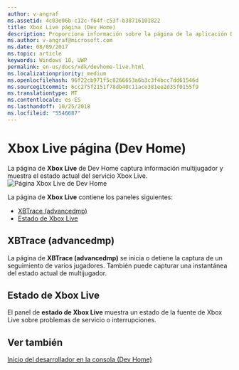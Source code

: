 ```yaml
---
author: v-angraf
ms.assetid: 4c03e06b-c12c-f64f-c53f-b38716101822
title: Xbox Live página (Dev Home)
description: Proporciona información sobre la página de la aplicación Dev Home Xbox Live para Xbox One.
ms.author: v-angraf@microsoft.com
ms.date: 08/09/2017
ms.topic: article
keywords: Windows 10, UWP
permalink: en-us/docs/xdk/devhome-live.html
ms.localizationpriority: medium
ms.openlocfilehash: 96f22cb971f5c8266653a6b3c3f4bcc7dd61546d
ms.sourcegitcommit: 6cc275f2151f78db40c11ace381ee2d35f0155f9
ms.translationtype: MT
ms.contentlocale: es-ES
ms.lasthandoff: 10/25/2018
ms.locfileid: "5546687"
---
```

# <a name="xbox-live-page-dev-home"></a>Xbox Live página (Dev Home)
   
  
La página de **Xbox Live** de Dev Home captura información multijugador y muestra el estado actual del servicio Xbox Live.   
 ![Página Xbox Live de Dev Home](images/devhome_live.png)   
  
La página de **Xbox Live** contiene los paneles siguientes:   
 
   *  [XBTrace (advancedmp)](#ID4EPB)  
   *  [Estado de Xbox Live](#ID4E3B)  

 
<a id="ID4EPB"></a>

   

## <a name="xbtrace-advancedmp"></a>XBTrace (advancedmp)  
   
  
La página de **XBTrace (advancedmp)** se inicia o detiene la captura de un seguimiento de varios jugadores. También puede capturar una instantánea del estado actual de multijugador.   
  
<a id="ID4E3B"></a>

   

## <a name="xbox-live-status"></a>Estado de Xbox Live  
   
  
El panel de **estado de Xbox Live** muestra un estado de la fuente de Xbox Live sobre problemas de servicio o interrupciones.   
  
<a id="ID4EPC"></a>

   

## <a name="see-also"></a>Ver también  
 [Inicio del desarrollador en la consola (Dev Home)](dev-home.md)

  
